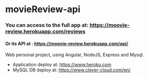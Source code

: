 # movieReview-api

### You can access to the full app at: https://moovie-review.herokuapp.com/reviews
#### Or its API at : https://moovie-review.herokuapp.com/api/

Web personal project, using Angular, NodeJS, Express and Mysql.
- Application deploy at:  https://www.heroku.com
- MySQL DB deploy at: https://www.clever-cloud.com/en/
